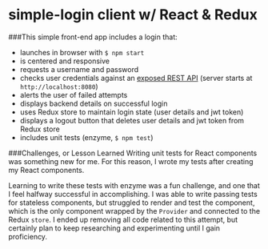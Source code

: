 # simple-login client w/ React & Redux

###This simple front-end app includes a login that:
- launches in browser with `$ npm start`
- is centered and responsive
- requests a username and password
- checks user credentials against an [exposed REST API](https://github.com/react-redux-simple-login/server) (server starts at `http://localhost:8080`)
- alerts the user of failed attempts
- displays backend details on successful login
- uses Redux store to maintain login state (user details and jwt token)
- displays a logout button that deletes user details and jwt token from Redux store
- includes unit tests (enzyme, `$ npm test`)

###Challenges, or Lesson Learned
Writing unit tests for React components was something new for me. For this reason, I wrote my tests after creating my React components.

Learning to write these tests with enzyme was a fun challenge, and one that I feel halfway successful in accomplishing. I was able to write passing tests for stateless components, but struggled to render and test the <App /> component, which is the only component wrapped by the `Provider` and connected to the Redux `store`. I ended up removing all code related to this attempt, but certainly plan to keep researching and experimenting until I gain proficiency.
